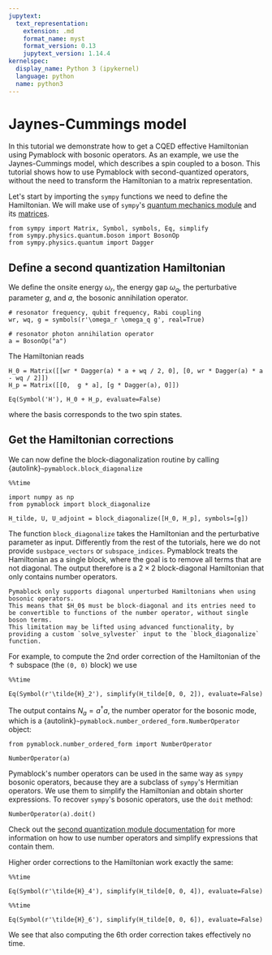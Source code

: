```yaml
---
jupytext:
  text_representation:
    extension: .md
    format_name: myst
    format_version: 0.13
    jupytext_version: 1.14.4
kernelspec:
  display_name: Python 3 (ipykernel)
  language: python
  name: python3
---
```


# Jaynes-Cummings model

In this tutorial we demonstrate how to get a CQED effective Hamiltonian using Pymablock with bosonic operators.
As an example, we use the Jaynes-Cummings model, which describes a spin coupled to a boson.
This tutorial shows how to use Pymablock with second-quantized operators, without the need to transform the Hamiltonian to a matrix representation.

Let's start by importing the `sympy` functions we need to define the Hamiltonian.
We will make use of `sympy`'s [quantum mechanics module](https://docs.sympy.org/latest/modules/physics/quantum/index.html)
and its [matrices](https://docs.sympy.org/latest/tutorials/intro-tutorial/matrices.html).

```{code-cell} ipython3
from sympy import Matrix, Symbol, symbols, Eq, simplify
from sympy.physics.quantum.boson import BosonOp
from sympy.physics.quantum import Dagger
```

## Define a second quantization Hamiltonian

We define the onsite energy $\omega_r$, the energy gap $\omega_q$, the perturbative parameter $g$, and $a$, the bosonic annihilation operator.

```{code-cell} ipython3
# resonator frequency, qubit frequency, Rabi coupling
wr, wq, g = symbols(r'\omega_r \omega_q g', real=True)

# resonator photon annihilation operator
a = BosonOp("a")
```

The Hamiltonian reads

```{code-cell} ipython3
H_0 = Matrix([[wr * Dagger(a) * a + wq / 2, 0], [0, wr * Dagger(a) * a - wq / 2]])
H_p = Matrix([[0,  g * a], [g * Dagger(a), 0]])

Eq(Symbol('H'), H_0 + H_p, evaluate=False)
```

where the basis corresponds to the two spin states.

## Get the Hamiltonian corrections

We can now define the block-diagonalization routine by calling {autolink}`~pymablock.block_diagonalize`

```{code-cell} ipython3
%%time

import numpy as np
from pymablock import block_diagonalize

H_tilde, U, U_adjoint = block_diagonalize([H_0, H_p], symbols=[g])
```

The function `block_diagonalize` takes the Hamiltonian and the perturbative parameter as input.
Differently from the rest of the tutorials, here we do not provide `susbpace_vectors` or `subspace_indices`.
Pymablock treats the Hamiltonian as a single block, where the goal is to remove all terms that are not diagonal.
The output therefore is a $2 \times 2$ block-diagonal Hamiltonian that only contains number operators.

```{note}
Pymablock only supports diagonal unperturbed Hamiltonians when using bosonic operators.
This means that $H_0$ must be block-diagonal and its entries need to be convertible to functions of the number operator, without single boson terms.
This limitation may be lifted using advanced functionality, by providing a custom `solve_sylvester` input to the `block_diagonalize` function.
```

For example, to compute the 2nd order correction of the Hamiltonian of the $\uparrow$ subspace (the `(0, 0)` block) we use

```{code-cell} ipython3
%%time

Eq(Symbol(r'\tilde{H}_2'), simplify(H_tilde[0, 0, 2]), evaluate=False)
```

The output contains $N_a = a^\dagger a$, the number operator for the bosonic mode, which is a {autolink}`~pymablock.number_ordered_form.NumberOperator` object:

```{code-cell} ipython3
from pymablock.number_ordered_form import NumberOperator

NumberOperator(a)
```

Pymablock's number operators can be used in the same way as `sympy` bosonic operators, because they are a subclass of `sympy`'s Hermitian operators.
We use them to simplify the Hamiltonian and obtain shorter expressions.
To recover `sympy`'s bosonic operators, use the `doit` method:

```{code-cell} ipython3
NumberOperator(a).doit()
```

Check out the [second quantization module documentation](../documentation/pymablock.md) for more information on how to use number operators and simplify expressions that contain them.

Higher order corrections to the Hamiltonian work exactly the same:

```{code-cell} ipython3
%%time

Eq(Symbol(r'\tilde{H}_4'), simplify(H_tilde[0, 0, 4]), evaluate=False)
```

```{code-cell} ipython3
%%time

Eq(Symbol(r'\tilde{H}_6'), simplify(H_tilde[0, 0, 6]), evaluate=False)
```

We see that also computing the 6th order correction takes effectively no time.
